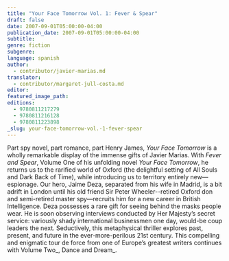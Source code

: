 ```yaml
---
title: "Your Face Tomorrow Vol. 1: Fever & Spear"
draft: false
date: 2007-09-01T05:00:00-04:00
publication_date: 2007-09-01T05:00:00-04:00
subtitle:
genre: fiction
subgenre:
language: spanish
author:
  - contributor/javier-marias.md
translator:
  - contributor/margaret-jull-costa.md
editor:
featured_image_path:
editions:
  - 9780811217279
  - 9780811216128
  - 9780811223898
_slug: your-face-tomorrow-vol.-1-fever-spear
---
```


Part spy novel, part romance, part Henry James, _Your Face Tomorrow_ is a wholly remarkable display of the immense gifts of Javier Marias. With _Fever and Spear_, Volume One of his unfolding novel _Your Face Tomorrow_, he returns us to the rarified world of Oxford (the delightful setting of All Souls and Dark Back of Time), while introducing us to territory entirely new—espionage. Our hero, Jaime Deza, separated from his wife in Madrid, is a bit adrift in London until his old friend Sir Peter Wheeler--retired Oxford don and semi-retired master spy—recruits him for a new career in British Intelligence. Deza possesses a rare gift for seeing behind the masks people wear. He is soon observing interviews conducted by Her Majesty’s secret service: variously shady international businessmen one day, would-be coup leaders the next. Seductively, this metaphysical thriller explores past, present, and future in the ever-more-perilous 21st century. This compelling and enigmatic tour de force from one of Europe’s greatest writers continues with Volume Two_, Dance and Dream_.

